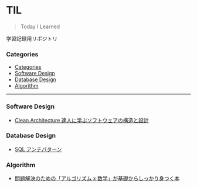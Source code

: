 # TIL<!-- omit in toc -->

> Today I Learned

学習記録用リポジトリ

### Categories

- [Categories](#categories)
- [Software Design](#software-design)
- [Database Design](#database-design)
- [Algorithm](#algorithm)

---

### Software Design

- [Clean Architecture 達人に学ぶソフトウェアの構造と設計](/docs/software_design/clean_architecture/note.md)

### Database Design

- [SQL アンチパターン](/docs/database_design/sql_antipatterns/note.md)

### Algorithm

- [問題解決のための「アルゴリズム x 数学」が基礎からしっかり身つく本](/docs/algorithm/note.md)
